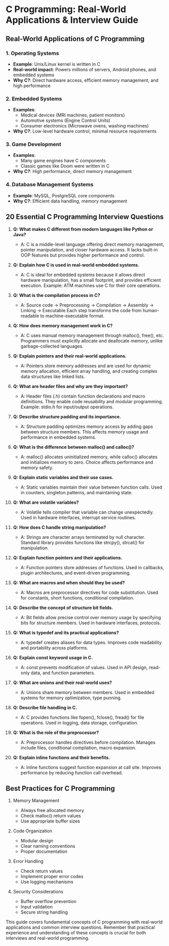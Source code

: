 # C Programming: Real-World Applications & Interview Guide

## Real-World Applications of C Programming

### 1. Operating Systems
- **Example**: Unix/Linux kernel is written in C
- **Real-world impact**: Powers millions of servers, Android phones, and embedded systems
- **Why C?**: Direct hardware access, efficient memory management, and high performance

### 2. Embedded Systems
- **Examples**: 
  - Medical devices (MRI machines, patient monitors)
  - Automotive systems (Engine Control Units)
  - Consumer electronics (Microwave ovens, washing machines)
- **Why C?**: Low-level hardware control, minimal resource requirements

### 3. Game Development
- **Examples**: 
  - Many game engines have C components
  - Classic games like Doom were written in C
- **Why C?**: High performance, direct memory management

### 4. Database Management Systems
- **Example**: MySQL, PostgreSQL core components
- **Why C?**: Efficient data handling, memory management

## 20 Essential C Programming Interview Questions

1. **Q: What makes C different from modern languages like Python or Java?**
   - A: C is a middle-level language offering direct memory management, pointer manipulation, and closer hardware access. It lacks built-in OOP features but provides higher performance and control.

2. **Q: Explain how C is used in real-world embedded systems.**
   - A: C is ideal for embedded systems because it allows direct hardware manipulation, has a small footprint, and provides efficient execution. Example: ATM machines use C for their core operations.

3. **Q: What is the compilation process in C?**
   - A: Source code → Preprocessing → Compilation → Assembly → Linking → Executable
   Each step transforms the code from human-readable to machine-executable format.

4. **Q: How does memory management work in C?**
   - A: C uses manual memory management through malloc(), free(), etc. Programmers must explicitly allocate and deallocate memory, unlike garbage-collected languages.

5. **Q: Explain pointers and their real-world applications.**
   - A: Pointers store memory addresses and are used for dynamic memory allocation, efficient array handling, and creating complex data structures like linked lists.

6. **Q: What are header files and why are they important?**
   - A: Header files (.h) contain function declarations and macro definitions. They enable code reusability and modular programming. Example: stdio.h for input/output operations.

7. **Q: Describe structure padding and its importance.**
   - A: Structure padding optimizes memory access by adding gaps between structure members. This affects memory usage and performance in embedded systems.

8. **Q: What is the difference between malloc() and calloc()?**
   - A: malloc() allocates uninitialized memory, while calloc() allocates and initializes memory to zero. Choice affects performance and memory safety.

9. **Q: Explain static variables and their use cases.**
   - A: Static variables maintain their value between function calls. Used in counters, singleton patterns, and maintaining state.

10. **Q: What are volatile variables?**
    - A: Volatile tells compiler that variable can change unexpectedly. Used in hardware interfaces, interrupt service routines.

11. **Q: How does C handle string manipulation?**
    - A: Strings are character arrays terminated by null character. Standard library provides functions like strcpy(), strcat() for manipulation.

12. **Q: Explain function pointers and their applications.**
    - A: Function pointers store addresses of functions. Used in callbacks, plugin architectures, and event-driven programming.

13. **Q: What are macros and when should they be used?**
    - A: Macros are preprocessor directives for code substitution. Used for constants, short functions, conditional compilation.

14. **Q: Describe the concept of structure bit fields.**
    - A: Bit fields allow precise control over memory usage by specifying bits for structure members. Used in hardware interfaces, protocols.

15. **Q: What is typedef and its practical applications?**
    - A: typedef creates aliases for data types. Improves code readability and portability across platforms.

16. **Q: Explain const keyword usage in C.**
    - A: const prevents modification of values. Used in API design, read-only data, and function parameters.

17. **Q: What are unions and their real-world uses?**
    - A: Unions share memory between members. Used in embedded systems for memory optimization, type punning.

18. **Q: Describe file handling in C.**
    - A: C provides functions like fopen(), fclose(), fread() for file operations. Used in logging, data storage, configuration.

19. **Q: What is the role of the preprocessor?**
    - A: Preprocessor handles directives before compilation. Manages include files, conditional compilation, macro expansion.

20. **Q: Explain inline functions and their benefits.**
    - A: Inline functions suggest function expansion at call site. Improves performance by reducing function call overhead.

## Best Practices for C Programming

1. Memory Management
   - Always free allocated memory
   - Check malloc() return values
   - Use appropriate buffer sizes

2. Code Organization
   - Modular design
   - Clear naming conventions
   - Proper documentation

3. Error Handling
   - Check return values
   - Implement proper error codes
   - Use logging mechanisms

4. Security Considerations
   - Buffer overflow prevention
   - Input validation
   - Secure string handling

This guide covers fundamental concepts of C programming with real-world applications and common interview questions. Remember that practical experience and understanding of these concepts is crucial for both interviews and real-world programming.
